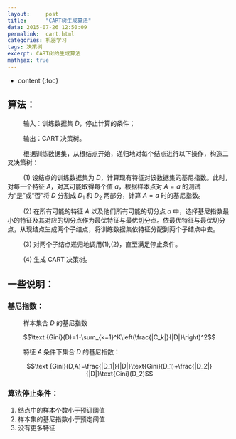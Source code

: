 ```yaml
---
layout:     post
title:      "CART树生成算法"
data: 2015-07-26 12:50:09
permalink:  cart.html
categories: 机器学习
tags: 决策树
excerpt: CART树的生成算法
mathjax: true
---
```


* content
{:toc}


## 算法：
$\qquad$ 输入：训练数据集 $D$，停止计算的条件；

$\qquad$ 输出：CART 决策树。

$\qquad$ 根据训练数据集，从根结点开始，递归地对每个结点进行以下操作，构造二叉决策树：

$\qquad$ (1) 设结点的训练数据集为 $D$，计算现有特征对该数据集的基尼指数。此时，对每一个特征 $A$，对其可能取得每个值 $a$，根据样本点对 $A=a$ 的测试为“是”或“否”将 $D$ 分割成 $D_1$ 和 $D_2$ 两部分，计算 $A=a$ 时的基尼指数。

$\qquad$ (2) 在所有可能的特征 $A$ 以及他们所有可能的切分点 $a$ 中，选择基尼指数最小的特征及其对应的切分点作为最优特征与最优切分点。依最优特征与最优切分点，从现结点生成两个子结点，将训练数据集依特征分配到两个子结点中去。

$\qquad$ (3) 对两个子结点递归地调用(1),(2)，直至满足停止条件。

$\qquad$ (4) 生成 CART 决策树。
## 一些说明：
### 基尼指数：
$\qquad$ 样本集合 $D$ 的基尼指数 

$$\text {Gini}(D)=1-\sum_{k=1}^K\left(\frac{|C_k|}{|D|}\right)^2$$

$\qquad$ 特征 $A$ 条件下集合 $D$ 的基尼指数：

$$\text {Gini}(D,A)=\frac{|D_1|}{|D|}\text{Gini}(D_1)+\frac{|D_2|}{|D|}\text{Gini}(D_2)$$

### 算法停止条件：
 1. 结点中的样本个数小于预订阈值
 2. 样本集的基尼指数小于预定阈值
 3. 没有更多特征
